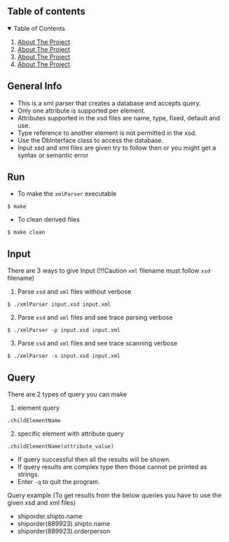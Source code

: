 ## Table of contents

<!-- TABLE OF CONTENTS -->
<details open="open">
  <summary>Table of Contents</summary>
  <ol>
    <li>
      <a href="#general-info">About The Project</a>
    </li>
    <li>
      <a href="#run">About The Project</a>
    </li>
    <li>
      <a href="#input">About The Project</a>
    </li>
    <li>
      <a href="#query">About The Project</a>
    </li>
  </ol>
</details>

## General Info

* This is a xml parser that creates a database and accepts query.
* Only one attribute is supported per element.
* Attributes supported in the xsd files are name, type, fixed, default and use.
* Type reference to another element is not permitted in the xsd.
* Use the DbInterface class to access the database.
* Input xsd and xml files are given try to follow then or you might get a syntax or semantic error

## Run

* To make the ```xmlParser``` executable 
```
$ make
```
* To clean derived files
```
$ make clean
```

## Input

There are 3 ways to give Input (!!!Caution ```xml``` filename must follow ```xsd``` filename)

1. Parse ```xsd``` and ```xml``` files without verbose
```
$ ./xmlParser input.xsd input.xml
```
2. Parse ```xsd``` and ```xml``` files and see trace parsing verbose
```
$ ./xmlParser -p input.xsd input.xml
```
3. Parse ```xsd``` and ```xml``` files and see trace scanning verbose
```
$ ./xmlParser -s input.xsd input.xml
```

## Query

There are 2 types of query you can make

1. element query
```
.childElementName
```
2. specific element with attribute query
```
.childElementName(attribute_value)
```
* If query successful then all the results will be shown. 
* If query results are complex type then those cannot pe printed as strings. 
* Enter ```-q``` to quit the program.

Query example       (To get results from the below queries you have to use the given xsd and xml files)

* shiporder.shipto.name
* shiporder(889923).shipto.name
* shiporder(889923).orderperson
